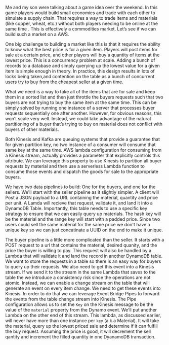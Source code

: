 Me and my son were talking about a game idea over the weekend.
In this game players would build small economies and trade with each other to simulate a supply chain.
That requires a way to trade items and materials (like copper, wheat, etc.) without both players needing to be online at the same time .
This is effectively a commodities market. 
Let’s see if we can build such a market on a AWS.

One big challenge to building a market like this is that it requires the ability to know what the best price is for a given item. 
Players will post items for sale at a certain price, and other players will buy a quantity of items at the lowest price.
This is a concurrency problem at scale. 
Adding a bunch of records to a database and simply querying up the lowest value for a given item is simple enough in theory.
In practice, this design results in lots of locks being taken,and contention on the table as a bunch of concurrent users try to buy from the cheapest seller at a given time.

What we need is a way to take all of the items that are for sale and keep them in a sorted list and then just throttle the buyers requests such that two buyers are not trying to buy the same item at the same time.
This can be simply solved by running one instance of a server that processes buyer requests sequentially one after another.
However, for obvious reasons, this won’t scale very well. 
Instead, we could take advantage of the natural partitioning of a buyer that’s trying to buy on material does not conflict with buyers of other materials.

Both Kinesis and Kafka are queuing systems that provide a guarantee that for given partition key, no two instance of a consumer will consume that same key at the same time.
AWS lambda configuration for consuming from a Kinesis stream, actually provides a parameter that explicitly controls this attribute. 
We can leverage this property to use Kinesis to partition all buyer requests by material and then use a serverless Lambda function to consume those events and dispatch the goods for sale to the appropriate buyers.

We have two data pipelines to build: One for the buyers, and one for the sellers.
We'll start with the seller pipeline as it slightly simpler. 
A client will Post a JSON payload to a URL containing the material, quantity and price per unit.
A Lamda will recieve that request, validate it, and land it into a DynamoDB Table.
Importantly, this table needs to use a specific key strategy to ensure that we can easily query up materials.
The hash key will be the material and the range key will start with a padded price.
Since two users could sell the same material for the same price we don't have a unique key so we can just concatinate a UUID on the end to make it unique.

The buyer pipeline is a little more complicated than the seller.
It starts with a POST request to a url that contains the material, desired quanity, and the price the buyer is willing to pay.
This request will also be handled by a Lambda that will validate it and land the record in another DynamoDB table.
We want to store the requests in a table so there is an easy way for buyers to query up their requests.
We also need to get this event into a Kinesis stream.
If we send it to the stream in the same Lambda that saves to the table the we introduce a consistency risk since the operations are not atomic. 
Instead, we can enable a change stream on the table that will generate an event on every item change.
We need to get these events into Kinesis.
In order to do that we can leverage Event Bridge Pipes to forward the events from the table change stream into Kinesis.
The Pipe configuration allows us to set the `Key` on the Kinesis message to be the value of the `material` property from the Dynamo event.
We'll put another Lambda on the other end of this stream. 
This lambda, as discussed earlier, will never have more than one instance per `key` (a.k.a Material).
It will take the material, query up the lowest priced sale and determine if it can fulfill the buy request.
Assuming the price is good, it will decrement the sell qantity and increment the filled quantity in one DyanamoDB transaction.

